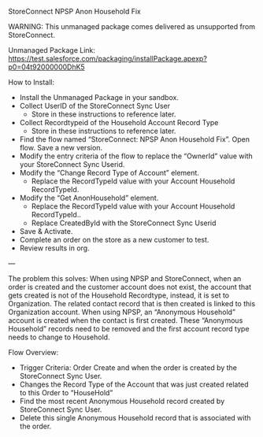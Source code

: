 
StoreConnect NPSP Anon Household Fix

WARNING: This unmanaged package comes delivered as unsupported from StoreConnect.

Unmanaged Package Link:
https://test.salesforce.com/packaging/installPackage.apexp?p0=04t92000000DhK5

How to Install:

- Install the Unmanaged Package in your sandbox.
- Collect UserID of the StoreConnect Sync User
    - Store in these instructions to reference later.
- Collect Recordtypeid of the Household Account Record Type
    - Store in these instructions to reference later.
- Find the flow named “StoreConnect: NPSP Anon Household Fix”. Open flow. Save a new version.
- Modify the entry criteria of the flow to replace the “OwnerId” value with your StoreConnect Sync Userid. 
- Modify the “Change Record Type of Account” element. 
    - Replace the RecordTypeId value with your Account Household RecordTypeId.
- Modify the “Get AnonHousehold” element. 
    - Replace the RecordTypeId value with your Account Household RecordTypeId.. 
    - Replace CreatedById with the StoreConnect Sync Userid
- Save & Activate.
- Complete an order on the store as a new customer to test.
- Review results in org.

—

The problem this solves:
When using NPSP and StoreConnect, when an order is created and the customer account does not exist, the account that gets created is not of the Household Recordtype, instead, it is set to Organization. The related contact record that is then created is linked to this Organization account. When using NPSP, an “Anonymous Household” account is created when the contact is first created. These “Anonymous Household” records need to be removed and the first account record type needs to change to Household.

Flow Overview:
* Trigger Criteria: Order Create and  when the order is created by the StoreConnect Sync User.
* Changes the Record Type of the Account that was just created related to this Order to “HouseHold”
* Find the most recent Anonymous Household record created by StoreConnect Sync User.
* Delete this single Anonymous Household record that is associated with the order.

